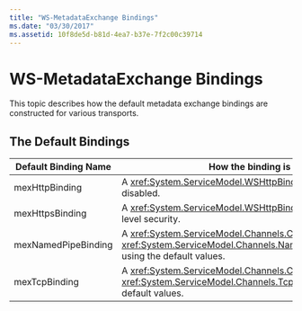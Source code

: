 ```yaml
---
title: "WS-MetadataExchange Bindings"
ms.date: "03/30/2017"
ms.assetid: 10f8de5d-b81d-4ea7-b37e-7f2c00c39714
---
```

# WS-MetadataExchange Bindings

This topic describes how the default metadata exchange bindings are constructed for various transports.  
  
## The Default Bindings  
  
|Default Binding Name|How the binding is constructed|  
|--------------------------|------------------------------------|  
|mexHttpBinding|A <xref:System.ServiceModel.WSHttpBinding> with transport-level security disabled.|  
|mexHttpsBinding|A <xref:System.ServiceModel.WSHttpBinding> that supports transport-level security.|  
|mexNamedPipeBinding|A  <xref:System.ServiceModel.Channels.CustomBinding> with a <xref:System.ServiceModel.Channels.NamedPipeTransportBindingElement> using the default values.|  
|mexTcpBinding|A <xref:System.ServiceModel.Channels.CustomBinding> with a <xref:System.ServiceModel.Channels.TcpTransportBindingElement> using default values.|
